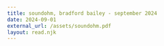 ```yaml
---
title: soundohm, bradford bailey - september 2024
date: 2024-09-01
external_url: /assets/soundohm.pdf
layout: read.njk
---
```

